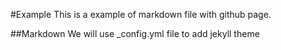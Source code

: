 #Example
This is a example of markdown file with github page.

##Markdown
We will use _config.yml file to add jekyll theme
